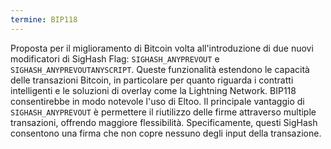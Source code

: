 ```yaml
---
termine: BIP118
---
```


Proposta per il miglioramento di Bitcoin volta all'introduzione di due nuovi modificatori di SigHash Flag: `SIGHASH_ANYPREVOUT` e `SIGHASH_ANYPREVOUTANYSCRIPT`. Queste funzionalità estendono le capacità delle transazioni Bitcoin, in particolare per quanto riguarda i contratti intelligenti e le soluzioni di overlay come la Lightning Network. BIP118 consentirebbe in modo notevole l'uso di Eltoo. Il principale vantaggio di `SIGHASH_ANYPREVOUT` è permettere il riutilizzo delle firme attraverso multiple transazioni, offrendo maggiore flessibilità. Specificamente, questi SigHash consentono una firma che non copre nessuno degli input della transazione.